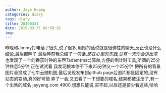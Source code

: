```yaml
---
author: Jaye Huang
categories: diary
tags: diary
title: 20190331
date: 2019-03-31 08:58:28
img:
---
```


昨晚和Jimmy打电话了很久,说了很多,用她的话说就是很佛性的聊天,反正也没什么结论,最后都睡了
最后睡前我总结了一句话,*憋在心里的东西,总有一天你会讲出来*
也发现了一个的番茄时钟的东西Tadam(mac)简单,方便的倒计时工具,所谓的25分钟休息5分钟,正在试试看
我发现根本停不下来25分钟又一个25分钟
把所有的背景图片替换成了七牛云随机图,最后发现发布到github page后图片都是固定的,没有动态的变动,真的好可惜
弄了一会,又去看了一下想要的域名,结果都被注册了,有一个出售的域名 jayyang.com 4900,想想只能说,买不起,以后还是要少看这些,哈哈